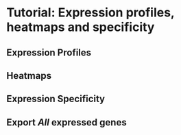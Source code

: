 # Tutorial: Expression profiles, heatmaps and specificity

## Expression Profiles

## Heatmaps

## Expression Specificity

## Export *All* expressed genes

